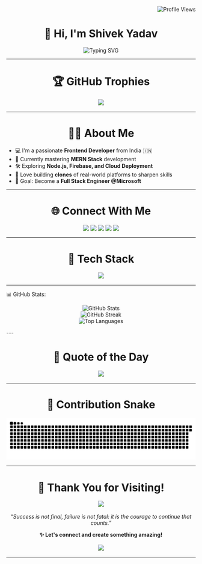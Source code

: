 <p align="right">
  <img src="https://komarev.com/ghpvc/?username=shivek78&label=Profile%20views&color=0e75b6&style=flat" alt="Profile Views" />
</p>

<h1 align="center">👋 Hi, I'm Shivek Yadav</h1>

<p align="center">
  <img src="https://readme-typing-svg.demolab.com?font=Poppins&pause=1000&color=F7DF1E&center=true&vCenter=true&multiline=true&width=435&lines=Frontend+Developer;" alt="Typing SVG" />
</p>

---

<h1 align="center">🏆 GitHub Trophies</h1>

<p align="center">
  <img src="https://github-profile-trophy.vercel.app/?username=shivek78&theme=onedark&no-frame=true&no-bg=true&margin-w=15" />
</p>

---

<h1 align="center">🙋‍♂️ About Me</h1>

- 💻 I'm a passionate **Frontend Developer** from India 🇮🇳  
- 🌱 Currently mastering **MERN Stack** development  
- 🛠️ Exploring **Node.js, Firebase, and Cloud Deployment**  
- 🧠 Love building **clones** of real-world platforms to sharpen skills  
- 🎯 Goal: Become a **Full Stack Engineer @Microsoft**

---

<h1 align="center">🌐 Connect With Me</h1>

<p align="center">
  <a href="https://linkedin.com/in/shivek-yadav"><img src="https://skillicons.dev/icons?i=linkedin" height="40" /></a>
  <a href="https://twitter.com/shivek_ydv"><img src="https://skillicons.dev/icons?i=twitter" height="40" /></a>
  <a href="https://instagram.com/shivek_ydv"><img src="https://skillicons.dev/icons?i=instagram" height="40" /></a>
  <a href="https://github.com/shivek78"><img src="https://skillicons.dev/icons?i=github" height="40" /></a>
  <a href="mailto:shivekyadav0786@gmail.com"><img src="https://skillicons.dev/icons?i=gmail" height="40" /></a>
</p>

---

<h1 align="center">🧰 Tech Stack</h1>

<p align="center">
  <img src="https://skillicons.dev/icons?i=html,css,js,react,nodejs,mongodb,express,python,c,cpp,git,mysql,docker" />
</p>

---

📊 GitHub Stats:

<p align="center">
  <img src="https://github-readme-stats.vercel.app/api?username=shivek78&theme=dark&hide_border=false&show_icons=true" alt="GitHub Stats" /><br/>
  <img src="https://github-readme-streak-stats.herokuapp.com/?user=shivek78&theme=dark&hide_border=false" alt="GitHub Streak" /><br/>
  <img src="https://github-readme-stats.vercel.app/api/top-langs/?username=shivek78&layout=compact&theme=dark&hide_border=false" alt="Top Languages" />
</p>
---

<h1 align="center">📜 Quote of the Day</h1>

<p align="center">
  <img src="https://quotes-github-readme.vercel.app/api?type=horizontal&theme=radical" />
</p>

---

<h1 align="center">🐍 Contribution Snake</h1>

<p align="center">
  <img src="https://github.com/shivek78/shivek78/blob/output/github-snake-dark.svg" alt="Snake animation" />
</p>

---
<h1 align="center">🎉 Thank You for Visiting!</h1>

<p align="center">
  <img src="https://img.shields.io/badge/Thanks%20for%20visiting!-000000?style=for-the-badge&logo=github&logoColor=white" />
</p>

<p align="center">
  <i>“Success is not final, failure is not fatal: it is the courage to continue that counts.”</i>
</p>

<p align="center">
  <b>✨ Let's connect and create something amazing!</b><br><br>
  <a href="mailto:shivekyadav0786@gmail.com">
    <img src="https://img.shields.io/badge/Email-D14836?style=for-the-badge&logo=gmail&logoColor=white">
  </a>
</p>

---



